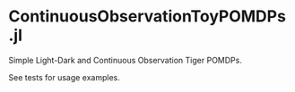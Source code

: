# ContinuousObservationToyPOMDPs.jl

Simple Light-Dark and Continuous Observation Tiger POMDPs.

See tests for usage examples.
